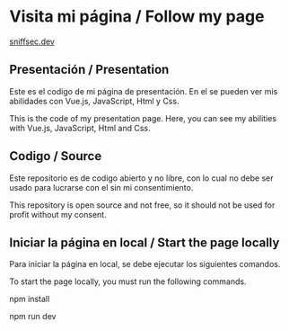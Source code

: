 # Visita mi página / Follow my page

[sniffsec.dev](https://sniffsec.dev/)

## Presentación / Presentation

Este es el codigo de mi página de presentación. En el se pueden ver mis abilidades con Vue.js, JavaScript, Html y Css.

This is the code of my presentation page. Here, you can see my abilities with Vue.js, JavaScript, Html and Css.

## Codigo / Source

Este repositorio es de codigo abierto y no libre, con lo cual no debe ser usado para lucrarse con el sin mi consentimiento.

This repository is open source and not free, so it should not be used for profit without my consent.

## Iniciar la página en local / Start the page locally

Para iniciar la página en local, se debe ejecutar los siguientes comandos.

To start the page locally, you must run the following commands.

npm install

npm run dev